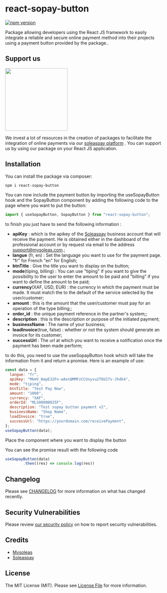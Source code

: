# react-sopay-button

[![npm version](https://badge.fury.io/js/react-sopay-button.svg)](https://badge.fury.io/js/react-sopay-button)

Package allowing developers using the React JS framework to easily integrate a reliable and secure online payment method into their projects using a payment button provided by the package..

## Support us

[<img src="https://app.soleaspay.com/images/sopay.png" width="200px" />](https://soleaspay.com)

We invest a lot of resources in the creation of packages to facilitate the integration of online payments via our [soleaspay platform](https://soleaspay.com) . You can support us by using our package on your React JS application.

## Installation

You can install the package via composer:

```bash
npm i react-sopay-button
```

You can now include the payment button by importing the useSopayButton hook and the SopayButton component by adding the following code to the page where you want to put the button:

```js
import { useSopayButton, SopayButton } from "react-sopay-button";
```

to finish you just have to send the following information :

- **apiKey** : which is the apikey of the [Soleaspay](https://soleaspay.com) business account that will receive the payment. He is obtained either in the dashboard of the professional account or by request via email to the address support@mysoleas.com.;
- **langue** (fr, en) : Set the language you want to use for the payment page. "fr" for French "en" for English;
- **btnTitle** : Give the title you want to display on the button;
- **mode**(tiping, billing) : You can use "tiping" if you want to give the possibility to the user to enter the amount to be paid and "billing" if you want to define the amount to be paid;
- **currency**(XAF, USD, EUR) : the currency in which the payment must be made. It must match the to the default of the service selected by the user/customer;
- **amount** : this is the amount that the user/customer must pay for an operation of the type billing;;
- **order_id** : the unique payment reference in the partner's system;;
- **description** : this is the description or purpose of the initiated payment;
- **businessName** : The name of your business;
- **loadInvoice**(true, false) : whether or not the system should generate an invoice for its customer;
- **successUrl** : The url at which you want to receive a notification once the payment has been made perform;

to do this, you need to use the useSopayButton hook which will take the information from it and return a promise. Here is an example of use:

```js
const data = {
  langue: "fr",
  apiKey: "MkmV_WapE32Fn-wAxnQMMFzCCUsyvu2T6U1Tv-Jhdk4",
  mode: "tiping",
  btnTitle: "Test Pay Now",
  amount: "1000",
  currency: "XAF",
  orderId: "MLS00000025F",
  description: "Test sopay button payment v2",
  businessName: "Shop Name",
  loadInvoice: "true",
  successUrl: "https://yourdomain.com/receivePayment",
};
useSopayButton(data);
```
Place the <SopayButton/> component where you want to display the button

You can see the promise result with the following code

```js
useSopayButton(data)
        .then((res) => console.log(res))
```

## Changelog

Please see [CHANGELOG](CHANGELOG.md) for more information on what has changed recently.

## Security Vulnerabilities

Please review [our security policy](../../security/policy) on how to report security vulnerabilities.

## Credits

- [Mysoleas](https://mysoleas.com)
- [Soleaspay](https://soleaspay.com)

## License

The MIT License (MIT). Please see [License File](LICENSE.md) for more information.
